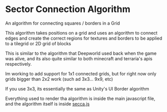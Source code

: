 # Sector Connection Algorithm
An algorithm for connecting squares / borders in a Grid
 
This algorithm takes positions on a grid and uses an algorithm to connect edges and create the correct regions for textures and borders to be applied to a tilegrid or 2D grid of blocks

This is similar to the algorithm that Deepworld used back when the game was alive, and its also quite similar to both minecraft and terraria's apis respectively.

Im working to add support for 1x1 connected grids, but for right now only grids bigger than 2x2 work (such ad 3x3... 9x9, etc)

If you use 3x3, its essentially the same as Unity's UI Border algorithm

Everything used to render tha algorithm is inside the main javascript file, and the algorithm itself is inside [secca.js](./algorithms/secca.js)
